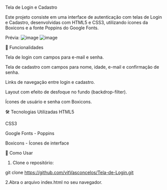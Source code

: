 Tela de Login e Cadastro

Este projeto consiste em uma interface de autenticação com telas de Login e Cadastro, desenvolvidas com HTML5 e CSS3, utilizando ícones da Boxicons e a fonte Poppins do Google Fonts.

Prévia: 
![image](https://github.com/user-attachments/assets/1929a4cb-e2a4-415d-b8c9-b2a8033c65cb)
![image](https://github.com/user-attachments/assets/ba523e65-7788-47af-a5e4-df0363a1bfe2)

🧩 Funcionalidades

Tela de login com campos para e-mail e senha.

Tela de cadastro com campos para nome, idade, e-mail e confirmação de senha.

Links de navegação entre login e cadastro.

Layout com efeito de desfoque no fundo (backdrop-filter).

Ícones de usuário e senha com Boxicons.

🛠️ Tecnologias Utilizadas
HTML5

CSS3

Google Fonts - Poppins

Boxicons - Ícones de interface

🚀 Como Usar

1. Clone o repositório:

git clone https://github.com/vitVasconcelos/Tela-de-Login.git

2.Abra o arquivo index.html no seu navegador.
